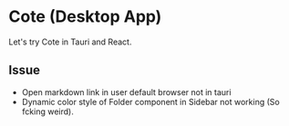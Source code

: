 # Cote (Desktop App)

Let's try Cote in Tauri and React.


## Issue
- Open markdown link in user default browser not in tauri
- Dynamic color style of Folder component in Sidebar not working (So fcking weird).

